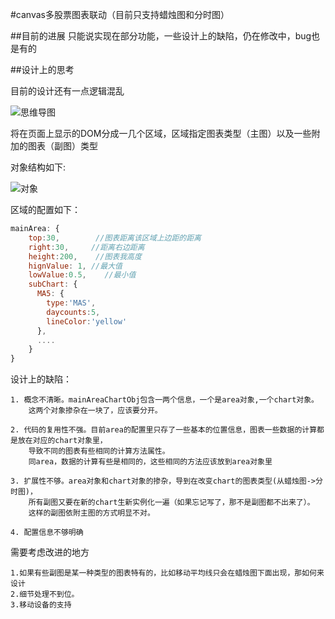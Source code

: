 #canvas多股票图表联动（目前只支持蜡烛图和分时图）

##目前的进展
  只能说实现在部分功能，一些设计上的缺陷，仍在修改中，bug也是有的
  
##设计上的思考

目前的设计还有一点逻辑混乱

![思维导图][1]

将在页面上显示的DOM分成一几个区域，区域指定图表类型（主图）以及一些附加的图表（副图）类型

对象结构如下:

![对象][2]

区域的配置如下：

```javascript
mainArea: {
    top:30,        //图表距离该区域上边距的距离
    right:30,     //距离右边距离
    height:200,    //图表我高度
    hignValue: 1, //最大值
    lowValue:0.5,    //最小值
    subChart: {
      MA5: {
        type:'MAS',
        daycounts:5,
        lineColor:'yellow'
      },
      ....
    }
}
```

设计上的缺陷：
    
    1. 概念不清晰。mainAreaChartObj包含一两个信息，一个是area对象,一个chart对象。
        这两个对象掺杂在一块了，应该要分开。
        
    2. 代码的复用性不强。目前area的配置里只存了一些基本的位置信息，图表一些数据的计算都是放在对应的chart对象里，
        导致不同的图表有些相同的计算方法属性。
        同area，数据的计算有些是相同的，这些相同的方法应该放到area对象里
        
    3. 扩展性不够。area对象和chart对象的掺杂，导到在改变chart的图表类型(从蜡烛图->分时图)，
        所有副图又要在新的chart生新实例化一遍（如果忘记写了，那不是副图都不出来了）。
        这样的副图依附主图的方式明显不对。
        
    4. 配置信息不够明确
    
需要考虑改进的地方
    
    1.如果有些副图是某一种类型的图表特有的，比如移动平均线只会在蜡烛图下面出现，那如何来设计
    2.细节处理不到位。
    3.移动设备的支持



  [1]: http://7xl0gm.com1.z0.glb.clouddn.com/oldMap.png
  [2]: http://7xl0gm.com1.z0.glb.clouddn.com/data-instructor.png
